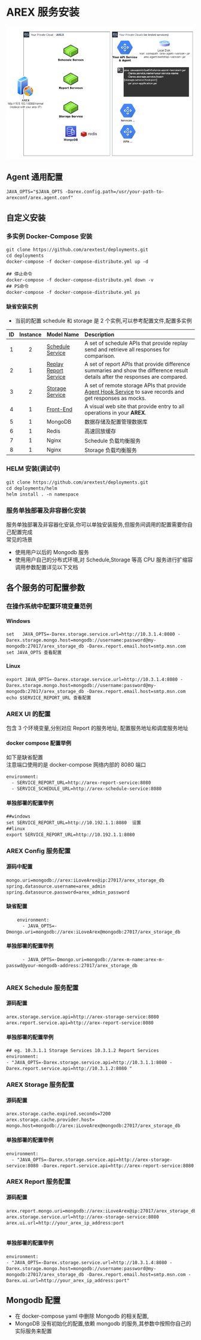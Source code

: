 # AREX 服务安装

![](../resource/arch.png)

## Agent 通用配置

```
JAVA_OPTS="$JAVA_OPTS -Darex.config.path=/usr/your-path-to-arexconf/arex.agent.conf"
```

## 自定义安装

### 多实例 Docker-Compose 安装

```
git clone https://github.com/arextest/deployments.git
cd deployments
docker-compose -f docker-compose-distribute.yml up -d

## 停止命令
docker-compose -f docker-compose-distribute.yml down -v
## PS命令
docker-compose -f docker-compose-distribute.yml ps
```

#### 缺省安装实例

- 当前的配置 schedule 和 storage 是 2 个实例,可以参考配置文件,配置多实例

| ID  | Instance | Model Name                                                           | Description                                                                                                                                             |
| :-: | :------: | :------------------------------------------------------------------- | :------------------------------------------------------------------------------------------------------------------------------------------------------ |
|  1  |    2     | [Schedule Service](https://github.com/arextest/arex-replay-schedule) | A set of schedule APIs that provide replay send and retrieve all responses for comparison.                                                              |
|  2  |    1     | [Replay Report Service](https://github.com/arextest/arex-report)     | A set of report APIs that provide difference summaries and show the difference result details after the responses are compared.                         |
|  3  |    2     | [Storage Service](https://github.com/arextest/arex-storage)          | A set of remote storage APIs that provide [Agent Hook Service](https://github.com/arextest/arex-agent-java) to save records and get responses as mocks. |
|  4  |    1     | [Front-End](https://github.com/arextest/arex-front-end)              | A visual web site that provide entry to all operations in your **AREX**.                                                                                |
|  5  |    1     | MongoDB                                                              | 数据存储及配置管理数据库                                                                                                                                |
|  6  |    1     | Redis                                                                | 高速回放缓存                                                                                                                                            |
|  7  |    1     | Nginx                                                                | Schedule 负载均衡服务                                                                                                                                   |
|  8  |    1     | Nginx                                                                | Storage 负载均衡服务                                                                                                                                    |

### HELM 安装(调试中)

```
git clone https://github.com/arextest/deployments.git
cd deployments/helm
helm install . -n namespace
```

### 服务单独部署及非容器化安装

服务单独部署及非容器化安装,你可以单独安装服务,但服务间调用的配置需要你自己配置完成  
常见的场景

- 使用用户以后的 Mongodb 服务
- 使用用户自己的分布式环境,对 Schedule,Storage 等高 CPU 服务进行扩缩容  
  调用参数配置详见以下文档

## 各个服务的可配置参数

### 在操作系统中配置环境变量范例

#### Windows

```
set   JAVA_OPTS=-Darex.storage.service.url=http://10.3.1.4:8080 -Darex.storage.mongo.host=mongodb://username:password@my-mongodb:27017/arex_storage_db -Darex.report.email.host=smtp.msn.com
set JAVA_OPTS 查看配置
```

#### Linux

```
export JAVA_OPTS=-Darex.storage.service.url=http://10.3.1.4:8080 -Darex.storage.mongo.host=mongodb://username:password@my-mongodb:27017/arex_storage_db -Darex.report.email.host=smtp.msn.com
echo $SERVICE_REPORT_URL 查看配置
```

### AREX UI 的配置

包含 3 个环境变量,分别对应 Report 的服务地址, 配置服务地址和调度服务地址

#### docker compose 配置举例

如下是缺省配置  
注意端口使用的是 docker-compose 网络内部的 8080 端口

```
environment:
  - SERVICE_REPORT_URL=http://arex-report-service:8080
  - SERVICE_SCHEDULE_URL=http://arex-schedule-service:8080
```

#### 单独部署的配置举例

```
##windows
set SERVICE_REPORT_URL=http://10.192.1.1:8080  设置
##linux
export SERVICE_REPORT_URL=http://10.192.1.1:8080
```

### AREX Config 服务配置

#### 源码中配置

```
mongo.uri=mongodb://arex:iLoveArex@ip:27017/arex_storage_db
spring.datasource.username=arex_admin
spring.datasource.password=arex_admin_password
```

#### 缺省配置

```
    environment:
      - JAVA_OPTS=-Dmongo.uri=mongodb://arex:iLoveArex@mongodb:27017/arex_storage_db
```

#### 单独部署的配置举例

```
      - JAVA_OPTS=-Dmongo.uri=mongodb://arex-m-name:arex-m-passwd@your-mongodb-address:27017/arex_storage_db


```

### AREX Schedule 服务配置

#### 源码配置

```
arex.storage.service.api=http://arex-storage-service:8080
arex.report.service.api=http://arex-report-service:8080

```

#### 单独部署的配置举例

```
## eg. 10.3.1.1 Storage Services 10.3.1.2 Report Services
environment:
- "JAVA_OPTS=-Darex.storage.service.api=http://10.3.1.1:8080 -Darex.report.service.api=http://10.3.1.2:8080 "
```

### AREX Storage 服务配置

#### 源码配置

```
arex.storage.cache.expired.seconds=7200
arex.storage.cache.provider.host=
mongo.host=mongodb://arex:iLoveArex@mongodb:27017/arex_storage_db
```

#### 单独部署的配置举例

```
environment:
  - "JAVA_OPTS=-Darex.storage.service.api=http://arex-storage-service:8080 -Darex.report.service.api=http://arex-report-service:8080
```

### AREX Report 服务配置

#### 源码配置

```
arex.report.mongo.uri=mongodb://arex:iLoveArex@ip:27017/arex_storage_db
arex.storage.service.url=http://arex-storage-service:8080
arex.ui.url=http://your_arex_ip_address:port


```

#### 单独部署的配置举例

```
environment:
- "JAVA_OPTS=-Darex.storage.service.url=http://10.3.1.4:8080 -Darex.storage.mongo.host=mongodb://username:password@my-mongodb:27017/arex_storage_db -Darex.report.email.host=smtp.msn.com -Darex.ui.url=http://your_arex_ip_address:port"
```

## Mongodb 配置

- 在 docker-compose yaml 中删除 Mongodb 的相关配置,
- MongoDB 没有初始化的配置,依赖 mongodb 的服务,其参数中按照你自己的实际服务来配置
